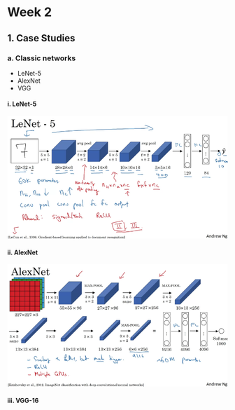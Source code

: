 # Week 2

## 1. Case Studies

### a. Classic networks

+ LeNet-5
+ AlexNet
+ VGG

#### i. LeNet-5

<p align="center">
  <img src="../res/img/img18.png" width="600"/>
</p>

#### ii. AlexNet

<p align="center">
  <img src="../res/img/img19.png" width="600"/>
</p>

#### iii. VGG-16

